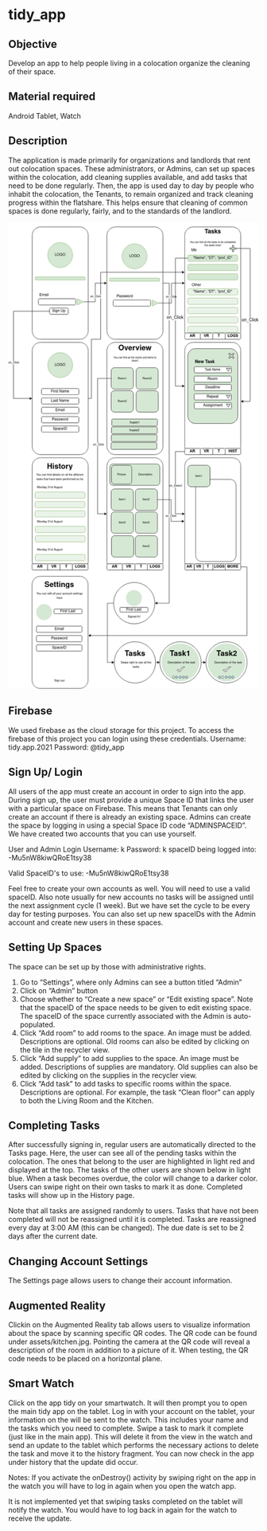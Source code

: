 # tidy_app

## Objective
Develop an app to help people living in a colocation organize the cleaning of their space. 

## Material required
Android Tablet, Watch

## Description
The application is made primarily for organizations and landlords that rent out colocation spaces. These administrators, or Admins, can set up spaces within the colocation, add cleaning supplies available, and add tasks that need to be done regularly. Then, the app is used day to day by people who inhabit the colocation, the Tenants,  to remain organized and track cleaning progress within the flatshare. This helps ensure that cleaning of common spaces is done regularly, fairly, and to the standards of the landlord. 

![Screenshot](design.png)

## Firebase
We used firebase as the cloud storage for this project. To access the firebase of this project you can login using these credentials.
Username: tidy.app.2021
Password: @tidy_app

## Sign Up/ Login
All users of the app must create an account in order to sign into the app. During sign up, the user must provide a unique Space ID that links the user with a particular space on Firebase. This means that Tenants can only create an account if there is already an existing space. Admins can create the space by logging in using a special Space ID code “ADMINSPACEID”. We have created two accounts that you can use yourself. 

User and Admin Login
Username: k
Password: k
spaceID being logged into: -Mu5nW8kiwQRoE1tsy38

Valid SpaceID's to use:
-Mu5nW8kiwQRoE1tsy38

Feel free to create your own accounts as well. You will need to use a valid spaceID. Also note usually for new accounts no tasks will be assigned until the next assignment cycle (1 week). But we have set the cycle to be every day for testing purposes. You can also set up new spaceIDs with the Admin account and create new users in these spaces. 

## Setting Up Spaces
The space can be set up by those with administrative rights. 

1. Go to  “Settings”, where only Admins can see a button titled “Admin”
2. Click on “Admin” button
3. Choose whether to “Create a new space” or “Edit existing space”. Note that the spaceID of the space needs to be given to edit existing space. The spaceID of the space currently associated with the Admin is auto-populated.
4. Click “Add room” to add rooms to the space. An image must be added. Descriptions are optional. Old rooms can also be edited by clicking on the tile in the recycler view. 
5. Click “Add supply” to add supplies to the space. An image must be added. Descriptions of supplies are mandatory. Old supplies can also be edited by clicking on the supplies in the recycler view. 
6. Click “Add task” to add tasks to specific rooms within the space. Descriptions are optional. For example, the task “Clean floor” can apply to both the Living Room and the Kitchen.

## Completing Tasks
After successfully signing in, regular users are automatically directed to the Tasks page. Here, the user can see all of the pending tasks within the colocation. The ones that belong to the user are highlighted in light red and displayed at the top. The tasks of the other users are shown below in light blue. When a task becomes overdue, the color will change to a darker color. Users can swipe right on their own tasks to mark it as done. Completed tasks will show up in the History page. 

Note that all tasks are assigned randomly to users. Tasks that have not been completed will not be reassigned until it is completed. Tasks are reassigned every day at 3:00 AM (this can be changed). The due date is set to be 2 days after the current date. 

## Changing Account Settings
The Settings page allows users to change their account information.

## Augmented Reality
Clickin on the Augmented Reality tab allows users to visualize information about the space by scanning specific QR codes. The QR code can be found under assets/kitchen.jpg. Pointing the camera at the QR code will reveal a description of the room in addition to a picture of it. When testing, the QR code needs to be placed on a horizontal plane.

## Smart Watch
Click on the app tidy on your smartwatch. It will then prompt you to open the main tidy app on the tablet. 
Log in with your account on the tablet, your information on the will be sent to the watch. This includes your name and the tasks which you need to complete.
Swipe a task to mark it complete (just like in the main app). This will delete it from the view in the watch and send an update to the tablet which performs the necessary actions to delete the task and move it to the history fragment. 
You can now check in the app under history that the update did occur.

Notes: 
If you activate the onDestroy() activity by swiping right on the app in the watch you will have to log in again when you open the watch app.

It is not implemented yet that swiping tasks completed on the tablet will notify the watch. You would have to log back in again for the watch to receive the update. 
